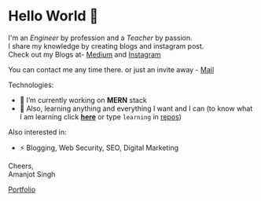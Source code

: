 # Hello World 👋
<!--
<p>
  <a href="https://www.linkedin.com/in/amanjot-singh-398731131/[removed]" rel="nofollow noreferrer">
    <img src="https://i.stack.imgur.com/gVE0j.png" alt="linkedin"/>
  </a> &nbsp; 
  <a href="https://amanjotsinghdhunna.medium.com/[removed]" rel="nofollow noreferrer">
    <img src="https://i.stack.imgur.com/tskMh.png" alt="github"/ >
  </a>
</p>


**amanjotsinghdhunna/amanjotsinghdhunna** is a ✨ _special_ ✨ repository because its `README.md` (this file) appears on your GitHub profile.

Here are some ideas to get you started:
- 🤔 I’m looking for help with ...
- 👯 I’m looking to collaborate on ...
- 💬 Ask me about ...
- 📫 How to reach me: ...
- 😄 Pronouns: ...
- ⚡ Fun fact: ...

-->

I'm an <em>Engineer</em> by profession and a <em>Teacher</em> by passion.  
I share my knowledge by creating blogs and instagram post.  
Check out my Blogs at- [Medium](https://amandhunna.medium.com) and [Instagram](https://www.instagram.com/amandhunna.dev/)

You can contact me any time there. or just an invite away - [Mail](mailto:amamjotsingh260@gmail.com)

Technologies:

- 🔭 I’m currently working on <strong>MERN</strong> stack
- 🌱 Also, learning anything and everything I want and I can (to know what I am learning click <strong>[here](https://github.com/amandhunna?tab=repositories&q=learning&type=&language=&sort=)</strong>  or type ``learning`` in [repos](https://github.com/dev-amandhunna?tab=repositories))

Also interested in:
- ⚡ Blogging, Web Security, SEO, Digital Marketing


Cheers,  
Amanjot Singh  

[Portfolio](https://amanjotsinghdhunna.netlify.app)
